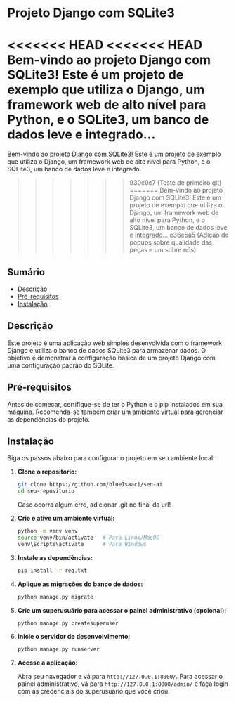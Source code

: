# Projeto Django com SQLite3

<<<<<<< HEAD
<<<<<<< HEAD
Bem-vindo ao projeto Django com SQLite3! Este é um projeto de exemplo que utiliza o Django, um framework web de alto nível para Python, e o SQLite3, um banco de dados leve e integrado...
=======
Bem-vindo ao projeto Django com SQLite3! Este é um projeto de exemplo que utiliza o Django, um framework web de alto nível para Python, e o SQLite3, um banco de dados leve e integrado.
>>>>>>> 930e0c7 (Teste de primeiro git)
=======
Bem-vindo ao projeto Django com SQLite3! Este é um projeto de exemplo que utiliza o Django, um framework web de alto nível para Python, e o SQLite3, um banco de dados leve e integrado...
>>>>>>> e36e6a5 (Adição de popups sobre qualidade das peças e um sobre nós)

## Sumário

- [Descrição](#descrição)
- [Pré-requisitos](#pré-requisitos)
- [Instalação](#instalação)

## Descrição

Este projeto é uma aplicação web simples desenvolvida com o framework Django e utiliza o banco de dados SQLite3 para armazenar dados. O objetivo é demonstrar a configuração básica de um projeto Django com uma configuração padrão do SQLite.

## Pré-requisitos

Antes de começar, certifique-se de ter o Python e o pip instalados em sua máquina. Recomenda-se também criar um ambiente virtual para gerenciar as dependências do projeto.

## Instalação

Siga os passos abaixo para configurar o projeto em seu ambiente local:

1. **Clone o repositório:**

    ```bash
    git clone https://github.com/blueIsaac1/sen-ai
    cd seu-repositorio
    ```
    Caso ocorra algum erro, adicionar .git no final da url!

2. **Crie e ative um ambiente virtual:**

    ```bash
    python -m venv venv
    source venv/bin/activate   # Para Linux/MacOS
    venv\Scripts\activate      # Para Windows
    ```

3. **Instale as dependências:**

    ```bash
    pip install -r req.txt
    ```

4. **Aplique as migrações do banco de dados:**

    ```bash
    python manage.py migrate
    ```

5. **Crie um superusuário para acessar o painel administrativo (opcional):**

    ```bash
    python manage.py createsuperuser
    ```

6. **Inicie o servidor de desenvolvimento:**

    ```bash
    python manage.py runserver
    ```

7. **Acesse a aplicação:**

    Abra seu navegador e vá para `http://127.0.0.1:8000/`. Para acessar o painel administrativo, vá para `http://127.0.0.1:8000/admin/` e faça login com as credenciais do superusuário que você criou.
